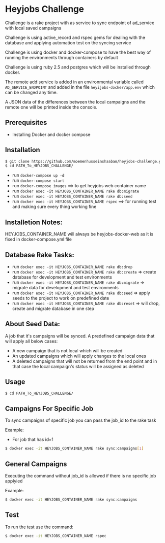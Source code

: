 # Heyjobs Challenge

Challenge is a rake project with as service to sync endpoint of ad_service with local saved campaigns

Challenge is using active_record and rspec gems for dealing with the database and applying automation test on the syncing service

Challenge is using docker and docker-compose to have the best way of running the environments through containers by default

Challenge is using ruby 2.5 and postgres which will be installed through docker.

The remote add service is added in an environmental variable called `AD_SERVICE_ENDPOINT` and added in the file
`heyijobs-docker/app.env` which can be changed any time.

A JSON data of the differences between the local campaigns and the remote one will be printed inside the console.

## Prerequisites
- Installing Docker and docker compose

## Installation

```bash
$ git clone https://github.com/moemenhusseinshaaban/heyjobs-challenge.git
$ cd PATH_To_HEYJOBS_CHALLENGE/
```
- run `docker-compose up -d`
- run `docker-compose start`
- run `docker-compose images` ==> to get heyjobs web container name
- run `docker exec -it HEYJOBS_CONTAINER_NAME rake db:migrate`
- run `docker exec -it HEYJOBS_CONTAINER_NAME rake db:seed`
- run `docker exec -it HEYJOBS_CONTAINER_NAME rspec` ==> for running test and making sure every thing working fine

## Installetion Notes:
HEYJOBS_CONTAINER_NAME will always be heyjobs-docker-web as it is fixed in docker-compose.yml file

## Database Rake Tasks:
- run `docker exec -it HEYJOBS_CONTAINER_NAME rake db:drop`
- run `docker exec -it HEYJOBS_CONTAINER_NAME rake db:create` => create database for development and test environments
- run `docker exec -it HEYJOBS_CONTAINER_NAME rake db:migrate` => migrate data for development and test environments
- run `docker exec -it HEYJOBS_CONTAINER_NAME rake db:seed` => apply seeds to the project to work on predefined date
- run `docker exec -it HEYJOBS_CONTAINER_NAME rake db:reset` => will drop, create and migrate database in one step

## About Seed Data:
A job that it's campaigns will be synced.
A predefined campaign data that will apply all below cases:
- A new campaign that is not local which will be created
- An updated campaigns which will apply changes to the local ones
- A deleted campaigns that will not be returned from the end point and in that case the local campaign's status will be assigned as deleted

## Usage

```bash
$ cd PATH_To_HEYJOBS_CHALLENGE/
```

## Campaigns For Specific Job

To sync campaigns of specific job you can pass the job_id to the rake task

Example:

- For job that has id=1

```bash
$ docker exec -it HEYJOBS_CONTAINER_NAME rake sync:campaigns[1]
```

## General Campaigns

Executing the command without job_id is allowed if there is no specific job applyied

Example:

```bash
$ docker exec -it HEYJOBS_CONTAINER_NAME rake sync:campaigns
```

## Test

To run the test use the command:

```bash
$ docker exec -it HEYJOBS_CONTAINER_NAME rspec
```
